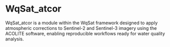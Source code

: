 # WqSat_atcor
WqSat_atcor is a module within the WqSat framework designed to apply atmospheric corrections to Sentinel-2 and Sentinel-3 imagery using the ACOLITE software, enabling reproducible workflows ready for water quality analysis.
